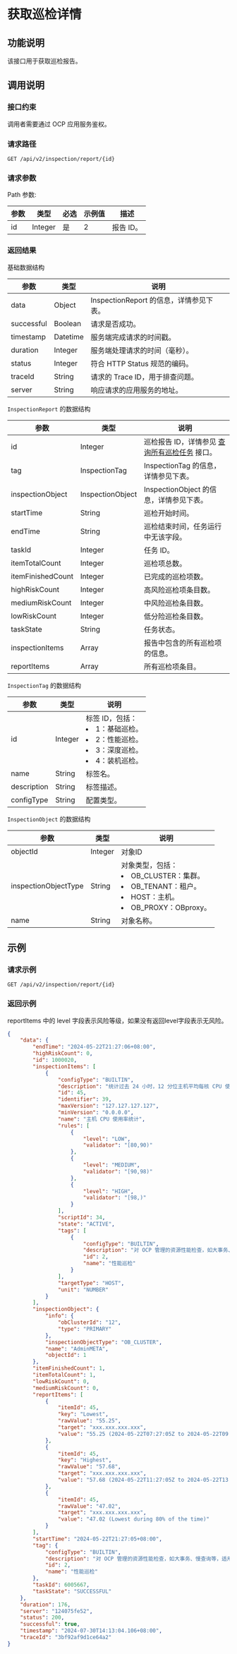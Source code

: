 # 获取巡检详情

## 功能说明

该接口用于获取巡检报告。

## 调用说明

### 接口约束

调用者需要通过 OCP 应用服务鉴权。

### 请求路径

`GET /api/v2/inspection/report/{id}`

### 请求参数

Path 参数:

|  参数  |  类型  |  必选  |  示例值  |  描述  |
|--------|--------|--------|----------|--------|
|  id  |  Integer  |  是  | 2   |  报告 ID。  |

### 返回结果

基础数据结构

|  参数  |  类型  | 说明          |
|--------|--------|----------------------------------|
|  data  |  Object  | InspectionReport 的信息，详情参见下表。 |
|  successful  |  Boolean | 请求是否成功。                          |
|  timestamp |  Datetime  | 服务端完成请求的时间戳。                     |
|  duration |  Integer  | 服务端处理请求的时间（毫秒）。                  |
|  status |  Integer  | 符合 HTTP Status 规范的编码。            |
|  traceId |  String  | 请求的 Trace ID，用于排查问题。             |
|  server  |  String  | 响应请求的应用服务的地址。                    |

`InspectionReport` 的数据结构

|  参数  |  类型  |  说明  |
|--------|--------|--------|
|  id  |  Integer  |  巡检报告 ID，详情参见 [查询所有巡检任务](400.get-all-inspection-task.md) 接口。  |
|  tag  |  InspectionTag  |  InspectionTag 的信息，详情参见下表。  |
|  inspectionObject  |  InspectionObject  |  InspectionObject 的信息，详情参见下表。  |
|  startTime  |  String  |  巡检开始时间。  |
|  endTime  |  String  |  巡检结束时间，任务运行中无该字段。  |
|  taskId  |  Integer  |  任务 ID。  |
|  itemTotalCount  |  Integer  |  巡检项总数。  |
|  itemFinishedCount  |  Integer  |  已完成的巡检项数。  |
|  highRiskCount  |  Integer  |  高风险巡检项条目数。  |
|  mediumRiskCount  |  Integer  |  中风险巡检条目数。  |
|  lowRiskCount  |  Integer  |  低分险巡检条目数。  |
|  taskState  |  String  |  任务状态。  |
|  inspectionItems  |  Array  |  报告中包含的所有巡检项的信息。  |
|  reportItems  |  Array  |  所有巡检项条目。  |

`InspectionTag` 的数据结构

|  参数  |  类型  |  说明  |
|--------|---------|-------|
|  id  |  Integer  |  标签 ID，包括：<li>1：基础巡检。</li><li>2：性能巡检。</li><li>3：深度巡检。</li><li>4：装机巡检。</li>  |
|  name  |  String  |  标签名。  |
|  description  |  String  |  标签描述。  |
|  configType  |  String  |  配置类型。  |

`InspectionObject` 的数据结构

|  参数  |  类型  |  说明  |
|--------|--------|--------|
|  objectId  |  Integer  |  对象ID  |
|  inspectionObjectType  |  String  |  对象类型，包括：<li>OB_CLUSTER：集群。</li><li>OB_TENANT：租户。</li><li> HOST：主机。</li><li> OB_PROXY：OBproxy。</li>  |
|  name  |  String  |  对象名称。  |

## 示例

### 请求示例

`GET /api/v2/inspection/report/{id}`

### 返回示例

reportItems 中的 level 字段表示风险等级，如果没有返回level字段表示无风险。


```JSON
{
    "data": {
        "endTime": "2024-05-22T21:27:06+08:00",
        "highRiskCount": 0,
        "id": 1000020,
        "inspectionItems": [
            {
                "configType": "BUILTIN",
                "description": "统计过去 24 小时，12 分位主机平均每核 CPU 使用率最高时段、最低时段以及 80% 的时间里所处的水平（即 80% 的时间里都处于该水平之上）",
                "id": 45,
                "identifier": 39,
                "maxVersion": "127.127.127.127",
                "minVersion": "0.0.0.0",
                "name": "主机 CPU 使用率统计",
                "rules": [
                    {
                        "level": "LOW",
                        "validator": "[80,90)"
                    },
                    {
                        "level": "MEDIUM",
                        "validator": "[90,98)"
                    },
                    {
                        "level": "HIGH",
                        "validator": "[98,)"
                    }
                ],
                "scriptId": 34,
                "state": "ACTIVE",
                "tags": [
                    {
                        "configType": "BUILTIN",
                        "description": "对 OCP 管理的资源性能检查，如大事务、慢查询等，适用于性能分析工作。",
                        "id": 2,
                        "name": "性能巡检"
                    }
                ],
                "targetType": "HOST",
                "unit": "NUMBER"
            }
        ],
        "inspectionObject": {
            "info": {
                "obClusterId": "12",
                "type": "PRIMARY"
            },
            "inspectionObjectType": "OB_CLUSTER",
            "name": "AdminMETA",
            "objectId": 1
        },
        "itemFinishedCount": 1,
        "itemTotalCount": 1,
        "lowRiskCount": 0,
        "mediumRiskCount": 0,
        "reportItems": [
            {
                "itemId": 45,
                "key": "Lowest",
                "rawValue": "55.25",
                "target": "xxx.xxx.xxx.xxx",
                "value": "55.25 (2024-05-22T07:27:05Z to 2024-05-22T09:27:05Z)"
            },
            {
                "itemId": 45,
                "key": "Highest",
                "rawValue": "57.68",
                "target": "xxx.xxx.xxx.xxx",
                "value": "57.68 (2024-05-22T11:27:05Z to 2024-05-22T13:27:05Z)"
            },
            {
                "itemId": 45,
                "rawValue": "47.02",
                "target": "xxx.xxx.xxx.xxx",
                "value": "47.02 (Lowest during 80% of the time)"
            }
        ],
        "startTime": "2024-05-22T21:27:05+08:00",
        "tag": {
            "configType": "BUILTIN",
            "description": "对 OCP 管理的资源性能检查，如大事务、慢查询等，适用于性能分析工作。",
            "id": 2,
            "name": "性能巡检"
        },
        "taskId": 6005667,
        "taskState": "SUCCESSFUL"
    },
    "duration": 176,
    "server": "124075fe52",
    "status": 200,
    "successful": true,
    "timestamp": "2024-07-30T14:13:04.106+08:00",
    "traceId": "3bf92af9d1ce64a2"
}
```

